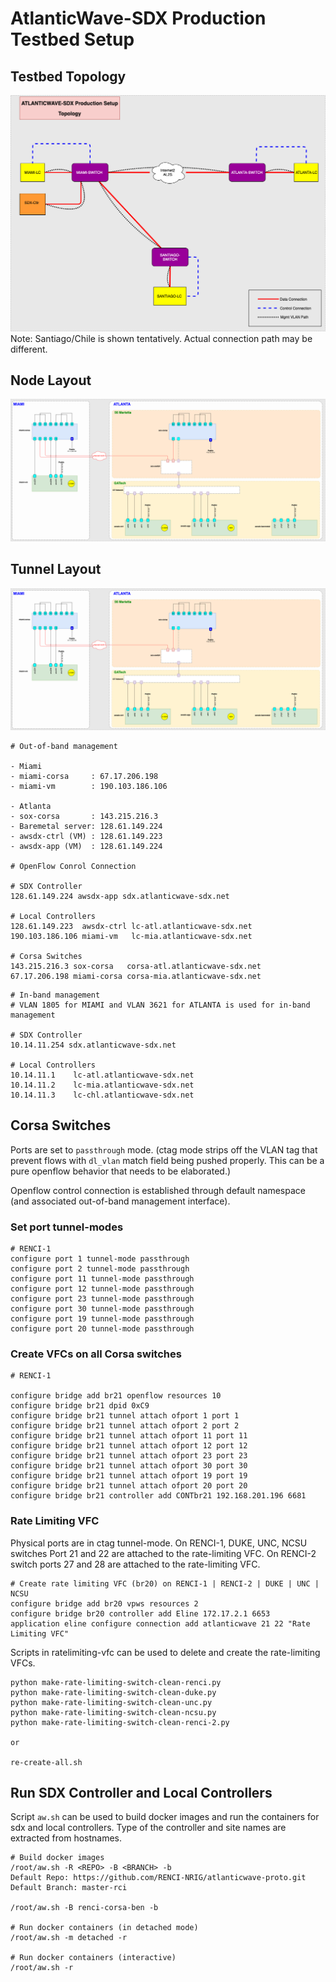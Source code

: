 # AtlanticWave-SDX Production Testbed Setup 

## Testbed Topology

![alt text](figures/AW-SDX-Production_Setup-0-Topology.png)
Note: Santiago/Chile is shown tentatively. Actual connection path may be different.

## Node Layout

![alt text](figures/AW-SDX-Production_Setup-2-Node_Layout.png)

## Tunnel Layout

![alt text](figures/AW-SDX-Production_Setup-2-Node_Layout.png)


```
# Out-of-band management

- Miami
- miami-corsa     : 67.17.206.198
- miami-vm        : 190.103.186.106

- Atlanta
- sox-corsa       : 143.215.216.3
- Baremetal server: 128.61.149.224
- awsdx-ctrl (VM) : 128.61.149.223
- awsdx-app (VM)  : 128.61.149.224

# OpenFlow Conrol Connection

# SDX Controller
128.61.149.224 awsdx-app sdx.atlanticwave-sdx.net

# Local Controllers 
128.61.149.223  awsdx-ctrl lc-atl.atlanticwave-sdx.net
190.103.186.106 miami-vm   lc-mia.atlanticwave-sdx.net

# Corsa Switches
143.215.216.3 sox-corsa   corsa-atl.atlanticwave-sdx.net
67.17.206.198 miami-corsa corsa-mia.atlanticwave-sdx.net

```

```
# In-band management
# VLAN 1805 for MIAMI and VLAN 3621 for ATLANTA is used for in-band management

# SDX Controller
10.14.11.254 sdx.atlanticwave-sdx.net

# Local Controllers
10.14.11.1    lc-atl.atlanticwave-sdx.net
10.14.11.2    lc-mia.atlanticwave-sdx.net
10.14.11.3    lc-chl.atlanticwave-sdx.net

```

## Corsa Switches

Ports are set to `passthrough` mode. (ctag mode strips off the VLAN tag that prevent flows with `dl_vlan` match field being pushed properly. This can be a pure openflow behavior that needs to be elaborated.)

Openflow control connection is established through default namespace (and associated out-of-band management interface).


### Set port tunnel-modes

```
# RENCI-1
configure port 1 tunnel-mode passthrough
configure port 2 tunnel-mode passthrough
configure port 11 tunnel-mode passthrough
configure port 12 tunnel-mode passthrough
configure port 23 tunnel-mode passthrough
configure port 30 tunnel-mode passthrough
configure port 19 tunnel-mode passthrough
configure port 20 tunnel-mode passthrough

```


### Create VFCs on all Corsa switches

```
# RENCI-1

configure bridge add br21 openflow resources 10
configure bridge br21 dpid 0xC9
configure bridge br21 tunnel attach ofport 1 port 1
configure bridge br21 tunnel attach ofport 2 port 2
configure bridge br21 tunnel attach ofport 11 port 11
configure bridge br21 tunnel attach ofport 12 port 12
configure bridge br21 tunnel attach ofport 23 port 23
configure bridge br21 tunnel attach ofport 30 port 30
configure bridge br21 tunnel attach ofport 19 port 19 
configure bridge br21 tunnel attach ofport 20 port 20 
configure bridge br21 controller add CONTbr21 192.168.201.196 6681

```



### Rate Limiting VFC

Physical ports are in ctag tunnel-mode.
On RENCI-1, DUKE, UNC, NCSU switches Port 21 and 22 are attached to the rate-limiting VFC.
On RENCI-2 switch ports 27 and 28 are attached to the rate-limiting VFC.

```
# Create rate limiting VFC (br20) on RENCI-1 | RENCI-2 | DUKE | UNC | NCSU
configure bridge add br20 vpws resources 2
configure bridge br20 controller add Eline 172.17.2.1 6653
application eline configure connection add atlanticwave 21 22 "Rate Limiting VFC"
```

Scripts in ratelimiting-vfc can be used to delete and create the rate-limiting VFCs.

```
python make-rate-limiting-switch-clean-renci.py 
python make-rate-limiting-switch-clean-duke.py 
python make-rate-limiting-switch-clean-unc.py 
python make-rate-limiting-switch-clean-ncsu.py 
python make-rate-limiting-switch-clean-renci-2.py

or 

re-create-all.sh

```


## Run SDX Controller and Local Controllers

Script `aw.sh` can be used to build docker images and run the containers for sdx and local controllers.
Type of the controller and site names are extracted from hostnames. 

```
# Build docker images
/root/aw.sh -R <REPO> -B <BRANCH> -b
Default Repo: https://github.com/RENCI-NRIG/atlanticwave-proto.git
Default Branch: master-rci

/root/aw.sh -B renci-corsa-ben -b

# Run docker containers (in detached mode)
/root/aw.sh -m detached -r 

# Run docker containers (interactive)
/root/aw.sh -r 
```

